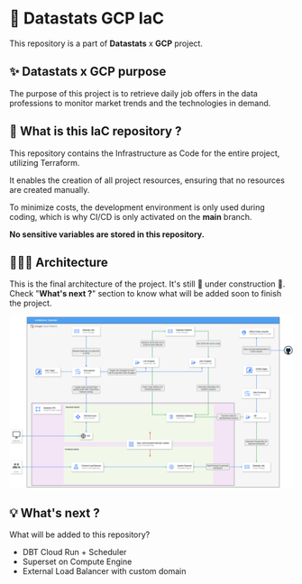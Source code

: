 # 🚀 Datastats GCP IaC

This repository is a part of <strong>Datastats</strong> x <strong>GCP</strong> project. 


## ✨ Datastats x GCP purpose

The purpose of this project is to retrieve daily job offers in the data professions to monitor market trends and the technologies in demand. 


## 🤔 What is this IaC repository ?

This repository contains the Infrastructure as Code for the entire project, utilizing Terraform.

It enables the creation of all project resources, ensuring that no resources are created manually.

To minimize costs, the development environment is only used during coding, which is why CI/CD is only activated on the **main** branch.

**No sensitive variables are stored in this repository.**

## 👷🏻‍♀️ Architecture

This is the final architecture of the project. It's still :construction_worker: under construction :construction_worker:. 
Check "**What's next ?**" section to know what will be added soon to finish the project. 

![Datastats global architecture](assets/datastats.png)


## 💡 What's next ? 

What will be added to this repository?
- DBT Cloud Run + Scheduler
- Superset on Compute Engine
- External Load Balancer with custom domain